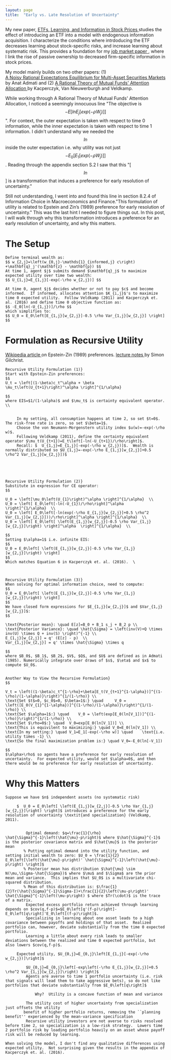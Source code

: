 ```yaml
---
layout: page
title:  "Early vs. Late Resolution of Uncertainty"
---
```



My new paper, 
<a href="https://papers.ssrn.com/sol3/papers.cfm?abstract_id=3571409">
   ETFs, Learning, and Information in Stock Prices
  </a> studies the effect of introducing an ETF into a model with endogenous information acquisition.  I characterize the conditions where intrdoducing the ETF decreases learning about stock-specific risks, and increase learning about systematic risk.  This provides a foundation for my <a href="https://papers.ssrn.com/sol3/papers.cfm?abstract_id=3243910"> job market paper
  </a>, where I link the rise of passive ownership to decreased firm-specific information in stock prices.

   My model mainly builds on two other papers: (1)  
   <a href="https://www.jstor.org/stable/1911659?seq=1#metadata_info_tab_contents">
  A Noisy Rational Expectations Equilibrium for Multi-Asset Securities Markets
  </a> by Anat Admati  and (2) <a href="https://onlinelibrary.wiley.com/doi/abs/10.3982/ECTA11412">
   A Rational Theory of Mutual Funds' Attention Allocation
  </a> by Kacperczyk, Van Nieuwerburgh and Veldkamp. 

While working through A Rational Theory of Mutual Funds' Attention Allocation, I noticed a seemingly innocuous line "The objective is $$−E[lnE_j[exp(−\rho W_j)]]$$".  For context, the outer expectation is taken with respect to time 0 information, while the inner expectation is taken with respect to time 1 information.  I didn't understand why we needed the $$ln$$ inside the outer expectation i.e. why utility was not just $$-E_0[E_1[exp(-\rho W_j)]]$$.  Reading through the appendix section S.2 I saw that this "[$$ln$$] is a transformation that induces a preference for early resolution of uncertainty."  

Still not understanding, I went into and found this line in section 8.2.4 of Information Choice in Macroeconomics and Finance."This formulation of utility
is related to Epstein and Zin’s (1989) preference for early resolution of uncertainty."  This was the last hint I needed to figure things out.  In this post, I will walk through why this transformation introduces a preference for an early resolution of uncertainty, and why this matters. 
    

# The Setup

	Define terminal wealth as: 
	$$ w_{2,j}=\left(w_{0,j}-\mathds{1}_{informed,j} c\right) +\mathbf{q}_j'(\mathbf{z} - \mathbf{p}) $$
	At time 1, agent $j$ submits demand $\mathbf{q}_j$ to maximize expected utility over time two wealth:
	$$ U_{1,j}=E_{1,j}[-exp(-\rho w_{2,j})] $$
	
	At time 0, agent $j$ decides whether or not to pay $c$ and become informed.  If informed, allocates attention $K_{i,j}$'s to maximize time 0 expected utility.  Follow Veldkamp (2011) and Kacperczyk et. al. (2016) and define time 0 objective function as:
	$$ -E_0[ln(-U_{1,j})]/\rho $$ 
	which simplifies to:
	$$ U_0 = E_0\left[E_{1,j}[w_{2,j}]-0.5 \rho Var_{1,j}[w_{2,j}] \right] $$	

# Formulation as Recursive Utility


<a href="https://en.wikipedia.org/wiki/Epstein%E2%80%93Zin_preferences">
   Wikipedia article
  </a> on Epstein-Zin (1989) preferences. 

 <a href="http://people.bu.edu/sgilchri/teaching/EC%20745%20Fall%202013/Lecture%20Slides/lecture6_recursive_preferences.pdf">
   lecture notes
  </a> by Simon Gilchrist.
  
	Recursive Utility Formulation (1)}
	Start with Epstein-Zin preferences:
	$$	
	U_t = \left[(1-\beta)c_t^\alpha + \beta \mu_t\left(U_{t+1}\right)^\alpha \right]^{1/\alpha} 
	
	$$
	where EIS=$1/(1-\alpha)$ and $\mu_t$ is certainty equivalent operator. \\
	 
	
		 In my setting, all consumption happens at time 2, so set $t=0$.  The risk-free rate is zero, so set $\beta=1$.
		 Choose the von Neumann-Morgenstern utility index $u(w)=-exp(-\rho w)$.
		 Following Veldkamp (2011), define the certainty equivalent operator $\mu_t(U_{t+1})=E_t\left[-ln(-U_{t+1})/\rho\right]$. 
		 Recall: $	U_{1,j}=E_{1,j}[-exp(-\rho w_{2,j})]$.  Wealth is normally distributed so $U_{1,j}=-exp(-\rho E_{1,j}[w_{2,j}]+0.5 \rho^2 Var_{1,j}[w_{2,j}])$
	
	



	Recursive Utility Formulation (2)}
	Substitute in expression for CE operator:
	$$
	
	U_0 = \left[\mu_0\left(U_{1}\right)^\alpha \right]^{1/\alpha}  \\
	U_0 = \left[ E_0\left[-ln(-U_{1})/\rho\right]^\alpha  \right]^{1/\alpha}  \\
	U_0 = \left[ E_0\left[-ln(exp(-\rho E_{1,j}[w_{2,j}]+0.5 \rho^2 Var_{1,j}[w_{2,j}]))/\rho\right]^\alpha \right]^{1/\alpha}  \\
	U_0 = \left[ E_0\left[ \left(E_{1,j}[w_{2,j}]-0.5 \rho Var_{1,j}[w_{2,j}]\right) \right]^\alpha  \right]^{1/\alpha}  \\
	
	$$	
	Setting $\alpha=1$ i.e. infinite EIS:
	$$
	U_0 = E_0\left[ \left(E_{1,j}[w_{2,j}]-0.5 \rho Var_{1,j}[w_{2,j}]\right) \right]
	$$
	Which matches Equation 6 in Kacperczyk et. al. (2016). 	\



	Recursive Utility Formulation (3)}
	When solving for optimal information choice, need to compute:
	$$
	U_0 = E_0\left[ \left(E_{1,j}[w_{2,j}]-0.5 \rho Var_{1,j}[w_{2,j}]\right) \right]
	$$
	We have closed form expressions for $E_{1,j}[w_{2,j}]$ and $Var_{1,j}[w_{2,j}]$:
	$$
	
	\text{Posterior mean}: \quad E[z]=B_0 + B_1 s_j + B_2 p \\
	\text{Posterior Variance}: \quad \hat{\Sigma} = \left(inv(V)+Q \times inv(U) \times Q + inv(S) \right)^{-1} \\
	E_{1,j}[w_{2,j}] = q' (E[z] - p)  \\
	Var_{1,j}[w_{2,j}] = q' \times \hat{\Sigma} \times q
	
	$$
	where $B_0$, $B_1$, $B_2$, $V$, $Q$, and $U$ are defined as in Admati (1985). Numerically integrate over draws of $s$, $\eta$ and $x$ to compute $U_0$. 


	Another Way to View the Recursive Formulation}
	$$
	
	V_t = \left((1-\beta)c_t^{1-\rho}+\beta[E_t(V_{t+1}^{1-\alpha})]^{(1-\rho)/(1-\alpha)}\right)^{1/(1-\rho)} \\
	\text{Set $t$=0, $c_0$=0, $\beta=1$:} \quad 	V_0 = \left([E_0(V_{1}^{1-\alpha})]^{(1-\rho)/(1-\alpha)}\right)^{1/(1-\rho)} \\
	\text{Set $\alpha=1$:} \quad   	V_0 = \left(exp[E_0(ln[V_1])]^{(1-\rho)}\right)^{1/(1-\rho)} \\
	\text{Set $\rho=0$:} \quad 	V_0=exp[E_0(ln[V_1])] \\
	\text{This is equivilent to maximizing:} \quad V_0=E_0(ln[V_1]) \\
	\text{In my setting:} \quad V_1=E_1[-exp(-\rho w)] \quad	\text{i.e. utility times -1} \\
	\text{So the final maximization problem is:} \quad V_0=-E_0(ln[-V_1])	
	
	$$
	$\alpha>\rho$ so agents have a preference for early resolution of uncertainty.  For expected utility, would set $\alpha=0$, and then there would be no preference for early resolution of uncertainty. 	


# Why this Matters

	Suppose we have $n$ independent assets (no systematic risk)
	
		 $	U_0 = E_0\left[ \left(E_{1,j}[w_{2,j}]-0.5 \rho Var_{1,j}[w_{2,j}]\right) \right]$ introduces a preference for the early resolution of uncertainty \textit{and specialization} (Veldkamp, 2011).

		
			 Optimal demand: $q=\frac{1}{\rho} \hat{\Sigma}^{-1}\left(\hat{\mu}-p\right)$ where $\hat{\Sigma}^{-1}$ is the posterior covariance matrix and $\hat{\mu}$ is the posterior mean
			% Putting optimal demand into the utility function, and setting initial wealth to zero: $U_0 = \frac{1}{2} E_0\left[\left(\hat{\mu}-p\right)' \hat{\Sigma}^{-1}\left(\hat{\mu}-p\right) \right]$
			% Posterior mean has distribution $\hat{\mu} \sim N(\mu,\Sigma-\hat{\Sigma})$ where $\mu$ and $\Sigma$ are the prior mean and variance.  This implies that $U_0$ is a multivariate chi-squared distribution.
			% Mean of this distribution is: $\frac{1}{2}Tr(\hat{\Sigma}^{-1}\Sigma-I)+\frac{1}{2}\left(\mu-p\right)' \hat{\Sigma}^{-1}\left(\mu-p\right) $ where $Tr(\cdot)$ is the trace of a matrix.
			 Expected excess portfolio return achieved through learning depends on $cov(q,f-p)$=$E_0\left[q'(f-p)\right]-E_0\left[q\right]'E_0\left[(f-p)\right]$.
			 Specializing in learning about one asset leads to a high covariance between payoffs and holdings of that asset.  Realized portfolio can, however, deviate substantially from the time 0 expected portfolio.
			 Learning a little about every risk leads to smaller deviations between the realized and time 0 expected portfolio, but also lowers $cov(q,f-p)$.
		
		 Expected utility, $U_{0,j}=E_{0,j}\left[E_{1,j}[-exp(-\rho w_{2,j})]\right]$
		
			 $U_{0,j}=E_{0,j}\left[-exp\left(-\rho E_{1,j}[w_{2,j}]+0.5 \rho^2 Var_{1,j}[w_{2,j}]\right) \right]$
			 Agents are averse to time 1 portfolio uncertainty (i.e. risk that signals will lead them to take aggressive bets), so do not like portfolios that deviate substantially from $E_0\left[q\right]$
			
				 Why?  Utility is a concave function of mean and variance
			
			 The utility cost of higher uncertainty from specialization just offsets the utility
			benefit of higher portfolio returns, removing the ``planning benefit'' experienced by the mean-variance specification
			 Recursive utility investors are not averse to risks resolved before time 2, so specialization is a low-risk strategy.  Lowers time 2 portfolio risk by loading portfolio heavily on an asset whose payoff risk will be reduced by learning.
		
	When solving the model, I don't find any qualitative differences using expected utility.  Not surprising given the results in the appendix of Kacperczyk et. al. (2016).

